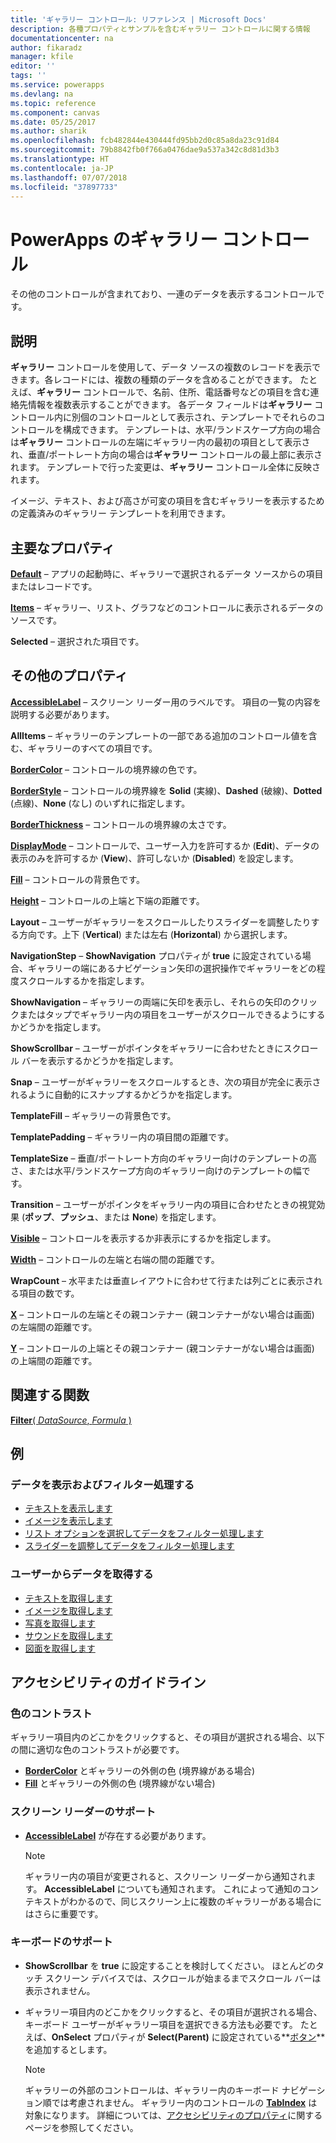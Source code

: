 ```yaml
---
title: 'ギャラリー コントロール: リファレンス | Microsoft Docs'
description: 各種プロパティとサンプルを含むギャラリー コントロールに関する情報
documentationcenter: na
author: fikaradz
manager: kfile
editor: ''
tags: ''
ms.service: powerapps
ms.devlang: na
ms.topic: reference
ms.component: canvas
ms.date: 05/25/2017
ms.author: sharik
ms.openlocfilehash: fcb482844e430444fd95bb2d0c85a8da23c91d84
ms.sourcegitcommit: 79b8842fb0f766a0476dae9a537a342c8d81d3b3
ms.translationtype: HT
ms.contentlocale: ja-JP
ms.lasthandoff: 07/07/2018
ms.locfileid: "37897733"
---
```

# <a name="gallery-control-in-powerapps"></a>PowerApps のギャラリー コントロール
その他のコントロールが含まれており、一連のデータを表示するコントロールです。

## <a name="description"></a>説明
**ギャラリー** コントロールを使用して、データ ソースの複数のレコードを表示できます。各レコードには、複数の種類のデータを含めることができます。 たとえば、**ギャラリー** コントロールで、名前、住所、電話番号などの項目を含む連絡先情報を複数表示することができます。 各データ フィールドは**ギャラリー** コントロール内に別個のコントロールとして表示され、テンプレートでそれらのコントロールを構成できます。 テンプレートは、水平/ランドスケープ方向の場合は**ギャラリー** コントロールの左端にギャラリー内の最初の項目として表示され、垂直/ポートレート方向の場合は**ギャラリー** コントロールの最上部に表示されます。 テンプレートで行った変更は、**ギャラリー** コントロール全体に反映されます。

イメージ、テキスト、および高さが可変の項目を含むギャラリーを表示するための定義済みのギャラリー テンプレートを利用できます。

## <a name="key-properties"></a>主要なプロパティ
**[Default](properties-core.md)** – アプリの起動時に、ギャラリーで選択されるデータ ソースからの項目またはレコードです。

**[Items](properties-core.md)** – ギャラリー、リスト、グラフなどのコントロールに表示されるデータのソースです。

**Selected** – 選択された項目です。

## <a name="additional-properties"></a>その他のプロパティ
**[AccessibleLabel](properties-accessibility.md)** – スクリーン リーダー用のラベルです。 項目の一覧の内容を説明する必要があります。

**AllItems** – ギャラリーのテンプレートの一部である追加のコントロール値を含む、ギャラリーのすべての項目です。

**[BorderColor](properties-color-border.md)** – コントロールの境界線の色です。

**[BorderStyle](properties-color-border.md)** – コントロールの境界線を **Solid** (実線)、**Dashed** (破線)、**Dotted** (点線)、**None** (なし) のいずれに指定します。

**[BorderThickness](properties-color-border.md)** – コントロールの境界線の太さです。

**[DisplayMode](properties-core.md)** – コントロールで、ユーザー入力を許可するか (**Edit**)、データの表示のみを許可するか (**View**)、許可しないか (**Disabled**) を設定します。

**[Fill](properties-color-border.md)** – コントロールの背景色です。

**[Height](properties-size-location.md)** – コントロールの上端と下端の距離です。

**Layout** – ユーザーがギャラリーをスクロールしたりスライダーを調整したりする方向です。上下 (**Vertical**) または左右 (**Horizontal**) から選択します。

**NavigationStep** – **ShowNavigation** プロパティが **true** に設定されている場合、ギャラリーの端にあるナビゲーション矢印の選択操作でギャラリーをどの程度スクロールするかを指定します。

**ShowNavigation** – ギャラリーの両端に矢印を表示し、それらの矢印のクリックまたはタップでギャラリー内の項目をユーザーがスクロールできるようにするかどうかを指定します。

**ShowScrollbar** – ユーザーがポインタをギャラリーに合わせたときにスクロール バーを表示するかどうかを指定します。

**Snap** – ユーザーがギャラリーをスクロールするとき、次の項目が完全に表示されるように自動的にスナップするかどうかを指定します。

**TemplateFill** – ギャラリーの背景色です。

**TemplatePadding** – ギャラリー内の項目間の距離です。

**TemplateSize** – 垂直/ポートレート方向のギャラリー向けのテンプレートの高さ、または水平/ランドスケープ方向のギャラリー向けのテンプレートの幅です。

**Transition** – ユーザーがポインタをギャラリー内の項目に合わせたときの視覚効果 (**ポップ**、**プッシュ**、または **None**) を指定します。

**[Visible](properties-core.md)** – コントロールを表示するか非表示にするかを指定します。

**[Width](properties-size-location.md)** – コントロールの左端と右端の間の距離です。

**WrapCount** – 水平または垂直レイアウトに合わせて行または列ごとに表示される項目の数です。

**[X](properties-size-location.md)** – コントロールの左端とその親コンテナー (親コンテナーがない場合は画面) の左端間の距離です。

**[Y](properties-size-location.md)** – コントロールの上端とその親コンテナー (親コンテナーがない場合は画面) の上端間の距離です。

## <a name="related-functions"></a>関連する関数
[**Filter**( *DataSource*, *Formula* )](../functions/function-filter-lookup.md)

## <a name="examples"></a>例
### <a name="show-and-filter-data"></a>データを表示およびフィルター処理する
* [テキストを表示します](control-text-box.md#show-data-in-a-gallery)
* [イメージを表示します](control-image.md#show-a-set-of-images-from-a-data-source)
* [リスト オプションを選択してデータをフィルター処理します](control-drop-down.md#example)
* [スライダーを調整してデータをフィルター処理します](control-slider.md#example)

### <a name="get-data-from-the-user"></a>ユーザーからデータを取得する
* [テキストを取得します](control-text-input.md#collect-data)
* [イメージを取得します](control-add-picture.md#add-images-to-an-image-gallery-control)
* [写真を取得します](control-camera.md#example)
* [サウンドを取得します](control-microphone.md#example)
* [図面を取得します](control-pen-input.md#create-a-set-of-images)


## <a name="accessibility-guidelines"></a>アクセシビリティのガイドライン
### <a name="color-contrast"></a>色のコントラスト
ギャラリー項目内のどこかをクリックすると、その項目が選択される場合、以下の間に適切な色のコントラストが必要です。
* **[BorderColor](properties-color-border.md)** とギャラリーの外側の色 (境界線がある場合)
* **[Fill](properties-color-border.md)** とギャラリーの外側の色 (境界線がない場合)

### <a name="screen-reader-support"></a>スクリーン リーダーのサポート
* **[AccessibleLabel](properties-accessibility.md)** が存在する必要があります。

    > [!NOTE]
  > ギャラリー内の項目が変更されると、スクリーン リーダーから通知されます。 **AccessibleLabel** についても通知されます。 これによって通知のコンテキストがわかるので、同じスクリーン上に複数のギャラリーがある場合にはさらに重要です。

### <a name="keyboard-support"></a>キーボードのサポート
* **ShowScrollbar** を **true** に設定することを検討してください。 ほとんどのタッチ スクリーン デバイスでは、スクロールが始まるまでスクロール バーは表示されません。
* ギャラリー項目内のどこかをクリックすると、その項目が選択される場合、キーボード ユーザーがギャラリー項目を選択できる方法も必要です。 たとえば、**OnSelect** プロパティが **Select(Parent)** に設定されている**[ボタン](control-button.md)** を追加するとします。

    > [!NOTE]
  > ギャラリーの外部のコントロールは、ギャラリー内のキーボード ナビゲーション順では考慮されません。 ギャラリー内のコントロールの **[TabIndex](properties-accessibility.md)** は対象になります。 詳細については、[アクセシビリティのプロパティ](properties-accessibility.md)に関するページを参照してください。
